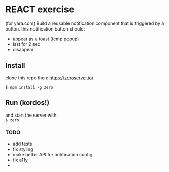 # REACT exercise
(for yara.com)
Build a reusable notification component that is triggered by a button.
this notification button should:
- appear as a toast (temp popup)
- last for 2 sec
- disappear

## Install
clone this repo then:
https://zeroserver.io/

`$ npm install -g zero`  

## Run (kordos!)
and start the server with:  
`$ zero`


### TODO
- add tests
- fix styling
- make better API for notification config
- fix a11y
- 